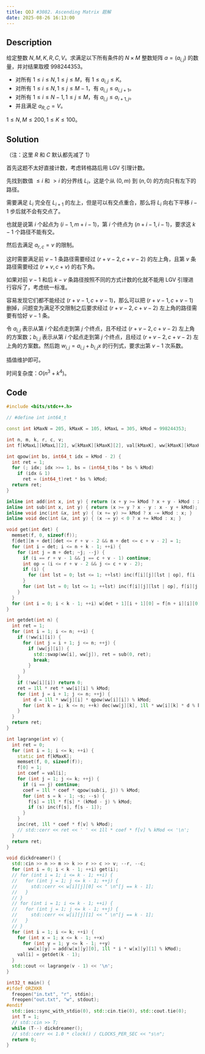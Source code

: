 ```yaml
---
title: QOJ #3082. Ascending Matrix 题解
date: 2025-08-26 16:13:00
---
```


## Description

给定整数 $N, M, K, R, C, V$。求满足以下所有条件的 $N \times M$ 整数矩阵 $a = (a_{i,j})$ 的数量，并对结果取模 $998244353$。

- 对所有 $1 \leq i \leq N,\, 1 \leq j \leq M$，有 $1 \leq a_{i,j} \leq K$。
- 对所有 $1 \leq i \leq N,\, 1 \leq j \leq M-1$，有 $a_{i,j} \leq a_{i,j+1}$。
- 对所有 $1 \leq i \leq N-1,\, 1 \leq j \leq M$，有 $a_{i,j} \leq a_{i+1,j}$。
- 并且满足 $a_{R,C} = V$。

$1\leq N,M\leq 200,1\leq K\leq 100$。

## Solution

（注：这里 $R$ 和 $C$ 默认都先减了 $1$）

首先这题不太好直接计数，考虑转格路后用 LGV 引理计数。

先找到数值 $\leq i$ 和 $>i$ 的分界线 $L_i$，这是个从 $(0,m)$ 到 $(n,0)$ 的方向只有左下的路径。

需要满足 $L_i$ 完全在 $L_{i+1}$ 的左上，但是可以有交点重合，那么将 $L_i$ 向右下平移 $i-1$ 步后就不会有交点了。

也就是说第 $i$ 个起点为 $(i-1,m+i-1)$，第 $i$ 个终点为 $(n+i-1,i-1)$，要求这 $k-1$ 个路径不能有交。

然后去满足 $a_{r,c}=v$ 的限制。

这时需要满足前 $v-1$ 条路径需要经过 $(r+v-2,c+v-2)$ 的左上角，且第 $v$ 条路径需要经过 $(r+v,c+v)$ 的右下角。

如果对前 $v-1$ 和后 $k-v$ 条路径按照不同的方式计数的化就不能用 LGV 引理进行容斥了，考虑统一标准。

容易发现它们都不能经过 $(r+v-1,c+v-1)$，那么可以把 $(r+v-1,c+v-1)$ 删掉，问题变为满足不交限制之后要求经过 $(r+v-2,c+v-2)$ 左上角的路径需要有恰好 $v-1$ 条。

令 $a_{i,j}$ 表示从第 $i$ 个起点走到第 $j$ 个终点，且不经过 $(r+v-2,c+v-2)$ 左上角的方案数；$b_{i,j}$ 表示从第 $i$ 个起点走到第 $j$ 个终点，且经过 $(r+v-2,c+v-2)$ 左上角的方案数。然后跑 $w_{i,j}=a_{i,j}+b_{i,j}x$ 的行列式，要求出第 $v-1$ 次系数。

插值维护即可。

时间复杂度：$O(n^3+k^4)$。

## Code

```cpp
#include <bits/stdc++.h>

// #define int int64_t

const int kMaxN = 205, kMaxK = 105, kMaxL = 305, kMod = 998244353;

int n, m, k, r, c, v;
int f[kMaxL][kMaxL][2], w[kMaxK][kMaxK][2], val[kMaxK], ww[kMaxK][kMaxK];

int qpow(int bs, int64_t idx = kMod - 2) {
  int ret = 1;
  for (; idx; idx >>= 1, bs = (int64_t)bs * bs % kMod)
    if (idx & 1)
      ret = (int64_t)ret * bs % kMod;
  return ret;
}

inline int add(int x, int y) { return (x + y >= kMod ? x + y - kMod : x + y); }
inline int sub(int x, int y) { return (x >= y ? x - y : x - y + kMod); }
inline void inc(int &x, int y) { (x += y) >= kMod ? x -= kMod : x; }
inline void dec(int &x, int y) { (x -= y) < 0 ? x += kMod : x; }

void get(int det) {
  memset(f, 0, sizeof(f));
  f[det][m + det][det <= r + v - 2 && m + det <= c + v - 2] = 1;
  for (int i = det; i <= n + k - 1; ++i) {
    for (int j = m + det; ~j; --j) {
      if (i == r + v - 1 && j == c + v - 1) continue;
      int op = (i <= r + v - 2 && j <= c + v - 2);
      if (i) {
        for (int lst = 0; lst <= 1; ++lst) inc(f[i][j][lst | op], f[i - 1][j][lst]);
      }
      for (int lst = 0; lst <= 1; ++lst) inc(f[i][j][lst | op], f[i][j + 1][lst]);
    }
  }
  for (int i = 0; i < k - 1; ++i) w[det + 1][i + 1][0] = f[n + i][i][0], w[det + 1][i + 1][1] = f[n + i][i][1];
}

int getdet(int n) {
  int ret = 1;
  for (int i = 1; i <= n; ++i) {
    if (!ww[i][i]) {
      for (int j = i + 1; j <= n; ++j) {
        if (ww[j][i]) {
          std::swap(ww[i], ww[j]), ret = sub(0, ret);
          break;
        }
      }
    }
    if (!ww[i][i]) return 0;
    ret = 1ll * ret * ww[i][i] % kMod;
    for (int j = i + 1; j <= n; ++j) {
      int d = 1ll * ww[j][i] * qpow(ww[i][i]) % kMod;
      for (int k = i; k <= n; ++k) dec(ww[j][k], 1ll * ww[i][k] * d % kMod);
    }
  }
  return ret;
}

int lagrange(int v) {
  int ret = 0;
  for (int i = 1; i <= k; ++i) {
    static int f[kMaxK];
    memset(f, 0, sizeof(f));
    f[0] = 1;
    int coef = val[i];
    for (int j = 1; j <= k; ++j) {
      if (i == j) continue;
      coef = 1ll * coef * qpow(sub(i, j)) % kMod;
      for (int s = k - 1; ~s; --s) {
        f[s] = 1ll * f[s] * (kMod - j) % kMod;
        if (s) inc(f[s], f[s - 1]);
      }
    }
    inc(ret, 1ll * coef * f[v] % kMod);
    // std::cerr << ret << ' ' << 1ll * coef * f[v] % kMod << '\n';
  }
  return ret;
}

void dickdreamer() {
  std::cin >> n >> m >> k >> r >> c >> v; --r, --c;
  for (int i = 0; i < k - 1; ++i) get(i);
  // for (int i = 1; i <= k - 1; ++i) {
  //   for (int j = 1; j <= k - 1; ++j) {
  //     std::cerr << w[i][j][0] << " \n"[j == k - 1];
  //   }
  // }
  // for (int i = 1; i <= k - 1; ++i) {
  //   for (int j = 1; j <= k - 1; ++j) {
  //     std::cerr << w[i][j][1] << " \n"[j == k - 1];
  //   }
  // }
  for (int i = 1; i <= k; ++i) {
    for (int x = 1; x <= k - 1; ++x)
      for (int y = 1; y <= k - 1; ++y)
        ww[x][y] = add(w[x][y][0], 1ll * i * w[x][y][1] % kMod);
    val[i] = getdet(k - 1);
  }
  std::cout << lagrange(v - 1) << '\n';
}

int32_t main() {
#ifdef ORZXKR
  freopen("in.txt", "r", stdin);
  freopen("out.txt", "w", stdout);
#endif
  std::ios::sync_with_stdio(0), std::cin.tie(0), std::cout.tie(0);
  int T = 1;
  // std::cin >> T;
  while (T--) dickdreamer();
  // std::cerr << 1.0 * clock() / CLOCKS_PER_SEC << "s\n";
  return 0;
}
```